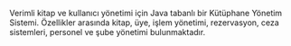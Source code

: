 Verimli kitap ve kullanıcı yönetimi için Java tabanlı bir Kütüphane Yönetim Sistemi. Özellikler arasında kitap, üye, işlem yönetimi, rezervasyon, ceza sistemleri, personel ve şube yönetimi bulunmaktadır.
